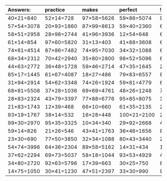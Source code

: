 | Answers: | practice | makes | perfect | ! |
| :--- | :--- | :--- | :--- | :--- |
| 40×21=840 | 52×14=728 | 97×58=5626 | 59×86=5074 | 96×23=2208 | 
| 57×54=3078 | 20×93=1860 | 87×99=8613 | 59×40=2360 | 63×98=6174 | 
| 58×51=2958 | 28×98=2744 | 41×96=3936 | 12×54=648 | 66×54=3564 | 
| 61×14=854 | 97×60=5820 | 31×13=403 | 41×88=3608 | 61×39=2379 | 
| 74×61=4514 | 87×86=7482 | 74×95=7030 | 34×32=1088 | 65×83=5395 | 
| 68×34=2312 | 70×42=2940 | 35×80=2800 | 98×52=5096 | 60×64=3840 | 
| 44×63=2772 | 36×48=1728 | 59×46=2714 | 47×35=1645 | 21×45=945 | 
| 85×17=1445 | 61×67=4087 | 18×27=486 | 79×83=6557 | 81×14=1134 | 
| 31×94=2914 | 54×62=3348 | 74×26=1924 | 59×81=4779 | 67×89=5963 | 
| 68×81=5508 | 37×28=1036 | 69×69=4761 | 48×26=1248 | 71×23=1633 | 
| 28×83=2324 | 43×79=3397 | 77×88=6776 | 95×85=8075 | 36×49=1764 | 
| 21×83=1743 | 12×39=468 | 66×10=660 | 61×35=2135 | 28×12=336 | 
| 93×19=1767 | 38×14=532 | 16×28=448 | 100×21=2100 | 27×55=1485 | 
| 99×30=2970 | 95×35=3325 | 10×34=340 | 29×92=2668 | 40×78=3120 | 
| 59×14=826 | 21×26=546 | 43×41=1763 | 36×46=1656 | 84×72=6048 | 
| 23×30=690 | 77×50=3850 | 32×34=1088 | 80×43=3440 | 22×87=1914 | 
| 54×74=3996 | 64×36=2304 | 89×58=5162 | 14×31=434 | 13×95=1235 | 
| 37×62=2294 | 69×73=5037 | 58×18=1044 | 93×53=4929 | 46×82=3772 | 
| 34×80=2720 | 92×63=5796 | 17×39=663 | 30×25=750 | 82×93=7626 | 
| 14×75=1050 | 30×41=1230 | 47×51=2397 | 33×30=990 | 94×15=1410 | 
